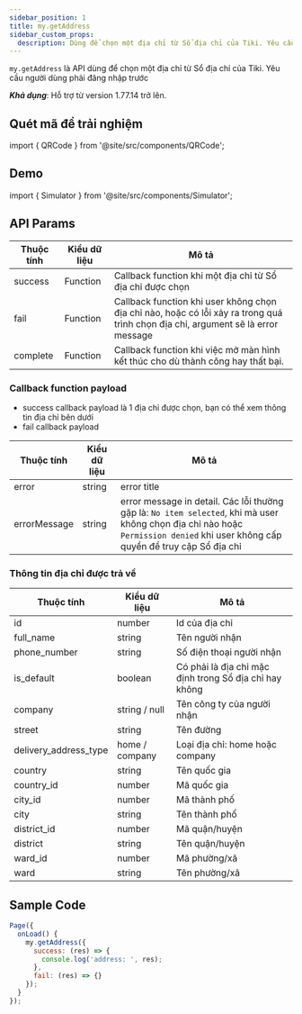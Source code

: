 ```yaml
---
sidebar_position: 1
title: my.getAddress
sidebar_custom_props:
  description: Dùng để chọn một địa chỉ từ Sổ địa chỉ của Tiki. Yêu cầu người dùng phải đăng nhập trước
---
```


`my.getAddress` là API dùng để chọn một địa chỉ từ Sổ địa chỉ của Tiki. Yêu cầu người dùng phải đăng nhập trước

**_Khả dụng_**: Hỗ trợ từ version 1.77.14 trở lên.

## Quét mã để trải nghiệm

import { QRCode } from '@site/src/components/QRCode';

<QRCode page="pages/api/address/index" />

## Demo

import { Simulator } from '@site/src/components/Simulator';

<Simulator page="pages/api/address/index" />

## API Params

| Thuộc tính | Kiểu dữ liệu | Mô tả                                                                                                                            |
| ---------- | ------------ | -------------------------------------------------------------------------------------------------------------------------------- |
| success    | Function     | Callback function khi một địa chỉ từ Sổ địa chỉ được chọn                                                                        |
| fail       | Function     | Callback function khi user không chọn địa chỉ nào, hoặc có lỗi xảy ra trong quá trình chọn địa chỉ, argument sẽ là error message |
| complete   | Function     | Callback function khi việc mở màn hình kết thúc cho dù thành công hay thất bại.                                                  |

### Callback function payload

- success callback payload là 1 địa chỉ được chọn, bạn có thể xem thông tin địa chỉ bên dưới
- fail callback payload

| Thuộc tính   | Kiểu dữ liệu | Mô tả                                                                                                                                                                           |
| ------------ | ------------ | ------------------------------------------------------------------------------------------------------------------------------------------------------------------------------- |
| error        | string       | error title                                                                                                                                                                     |
| errorMessage | string       | error message in detail. Các lỗi thường gặp là: `No item selected`, khi mà user không chọn địa chỉ nào hoặc `Permission denied` khi user không cấp quyền để truy cập Sổ địa chỉ |

### Thông tin địa chỉ được trả về

| Thuộc tính            | Kiểu dữ liệu   | Mô tả                                                  |
| --------------------- | -------------- | ------------------------------------------------------ |
| id                    | number         | Id của địa chỉ                                         |
| full_name             | string         | Tên người nhận                                         |
| phone_number          | string         | Số điện thoại người nhận                               |
| is_default            | boolean        | Có phải là địa chỉ mặc định trong Sổ địa chỉ hay không |
| company               | string / null  | Tên công ty của người nhận                             |
| street                | string         | Tên đường                                              |
| delivery_address_type | home / company | Loại địa chỉ: home hoặc company                        |
| country               | string         | Tên quốc gia                                           |
| country_id            | number         | Mã quốc gia                                            |
| city_id               | number         | Mã thành phố                                           |
| city                  | string         | Tên thành phố                                          |
| district_id           | number         | Mã quận/huyện                                          |
| district              | string         | Tên quận/huyện                                         |
| ward_id               | number         | Mã phường/xã                                           |
| ward                  | string         | Tên phường/xã                                          |

## Sample Code

```js title=index.js
Page({
  onLoad() {
    my.getAddress({
      success: (res) => {
        console.log('address: ', res);
      },
      fail: (res) => {}
    });
  }
});
```
